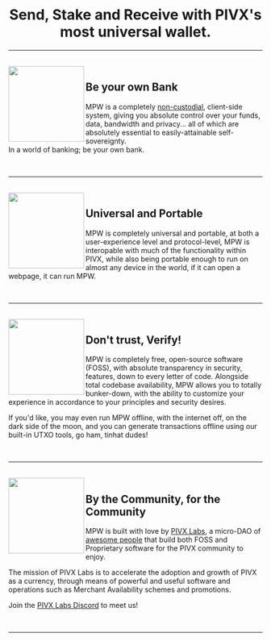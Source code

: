 <h1 align="center">
  Send, Stake and Receive with PIVX's most universal wallet.
</h1>

---

<br>

<img align="left" src="https://pivx.org/build/images/content/img_governance.png" width="150">

## Be your own Bank

MPW is a completely [non-custodial](https://www.bitcoin.com/get-started/custodial-non-custodial-bitcoin-wallets/), client-side system, giving you absolute control over your funds, data, bandwidth and privacy... all of which are absolutely essential to easily-attainable self-sovereignty.<br>
In a world of banking; be your own bank.

<br>

---

<br>

<img align="left" src="https://pivx.org/build/images/content/img_pos.png" width="150">

## Universal and Portable

MPW is completely universal and portable, at both a user-experience level and protocol-level, MPW is interopable with much of the functionality within PIVX, while also being portable enough to run on almost any device in the world, if it can open a webpage, it can run MPW.

<br>

---

<br>

<img align="left" src="https://pivx.org/build/images/content/img_privacy.png" width="150">

## Don't trust, Verify!

MPW is completely free, open-source software (FOSS), with absolute transparency in security, features, down to every letter of code.
Alongside total codebase availability, MPW allows you to totally bunker-down, with the ability to customize your experience in accordance to your principles and security desires.

If you'd like, you may even run MPW offline, with the internet off, on the dark side of the moon, and you can generate transactions offline using our built-in UTXO tools, go ham, tinhat dudes!

<br>

---

<br>

<img align="left" src="https://pivx.org/build/images/content/img_slider_bars.png" width="150">

## By the Community, for the Community

MPW is built with love by [PIVX Labs](https://github.com/PIVX-Labs), a micro-DAO of [awesome people](https://github.com/PIVX-Labs/MyPIVXWallet/graphs/contributors) that build both FOSS and Proprietary software for the PIVX community to enjoy.

The mission of PIVX Labs is to accelerate the adoption and growth of PIVX as a currency, through means of powerful and useful software and operations such as Merchant Availability schemes and promotions.

Join the [PIVX Labs Discord](https://discord.gg/v57eCP4MMx) to meet us!

<br>

---
